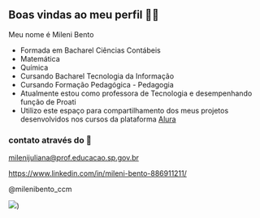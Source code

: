 ## Boas vindas ao meu perfil 👩‍🎓

Meu nome é Mileni Bento 
-  Formada em Bacharel Ciências Contábeis
-  Matemática
-  Química
-  Cursando Bacharel Tecnologia da Informação
-  Cursando Formação Pedagógica - Pedagogia
-  Atualmente estou como professora de Tecnologia e desempenhando função de Proati
-  Utilizo este espaço para compartilhamento dos meus projetos desenvolvidos nos cursos da plataforma [Alura](https://www.alura.com)
  ### contato através do 📧
  milenijuliana@prof.educacao.sp.gov.br

  https://www.linkedin.com/in/mileni-bento-886911211/
  
  @milenibento_ccm
  
  ![](https://media.tenor.com/gfpuxIwUd8UAAAAM/the-doctor-leo-fitz.gif))
  
